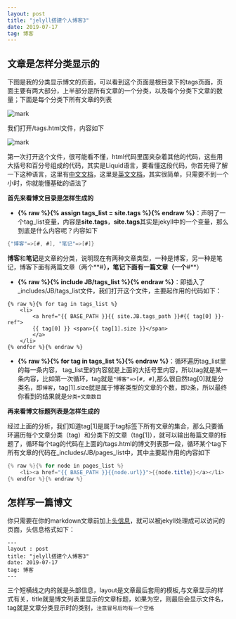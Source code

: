 ```yaml
---
layout: post
title: "jelyll搭建个人博客3"
date: 2019-07-17
tag: 博客
---
```

## 文章是怎样分类显示的

下图是我的分类显示博文的页面，可以看到这个页面是根目录下的tags页面，页面主要有两大部分，上半部分是所有文章的一个分类，以及每个分类下文章的数量；下面是每个分类下所有文章的列表

![mark](https://wx1.sinaimg.cn/large/005ODTEngy1gfsv8ibma3j311y0jltal.jpg)

我们打开/tags.html文件，内容如下

![mark](https://wx2.sinaimg.cn/large/005ODTEngy1gfsv8iajpkj30jb0cbab7.jpg)

第一次打开这个文件，很可能看不懂，html代码里面夹杂着其他的代码，这些用大括号和百分号组成的代码，其实是Liquid语言，要看懂这段代码，你首先得了解一下这种语言，这里有[中文文档](https://liquid.bootcss.com/basics/introduction/)，这里是[英文文档](https://shopify.github.io/liquid/basics/introduction/)，其实很简单，只需要不到一个小时，你就能懂基础的语法了

**首先来看博文目录是怎样生成的**

- **{% raw %}{% assign tags_list = site.tags %}{% endraw %}**：声明了一个tag_list变量，内容是**site.tags**，**site.tags**其实是jekyll中的一个变量，那么到底是什么内容呢？内容如下

```java
{"博客"=>[#, #], "笔记"=>[#]}
```

**博客**和**笔记**是文章的分类，说明现在有两种文章类型，一种是博客，另一种是笔记，博客下面有两篇文章（两个**#**），笔记下面有一篇文章（一个**#**）

- **{% raw %}{% include JB/tags_list %}{% endraw %}**：即插入了_includes/JB/tags_list文件，我们打开这个文件，主要起作用的代码如下：

```
{% raw %}{% for tag in tags_list %} 
    <li>
        <a href="{{ BASE_PATH }}{{ site.JB.tags_path }}#{{ tag[0] }}-ref">
        {{ tag[0] }} <span>{{ tag[1].size }}</span>
        </a>
    </li>
{% endfor %}{% endraw %}
```

- **{% raw %}{% for tag in tags_list %}{% endraw %}**：循环遍历tag_list里的每一条内容， tag_list里的内容就是上面的大括号里内容，所以tag就是某一条内容，比如第一次循环，tag就是`"博客"=>[#, #]`,那么很自然tag[0]就是分类名，即`博客`，tag[1].size就是属于博客类型的文章的个数，即`2`条，所以最终你看到的结果就是`分类+文章数目`

**再来看博文标题列表是怎样生成的**

经过上面的分析，我们知道tag[1]是属于tag标签下所有文章的集合，那么只要循环遍历每个文章分类（tag）和分类下的文章（tag[1]），就可以输出每篇文章的标题了，循环每个tag的代码在上面的/tags.html的博文列表那一段，循环某个tag下所有文章的代码在_includes/JB/pages_list中，其中主要起作用的内容如下

```java
{% raw %}{% for node in pages_list %}
    <li><a href="{{ BASE_PATH }}{{node.url}}">{{node.title}}</a></li>
{% endfor %}{% endraw %}
```

## 怎样写一篇博文

你只需要在你的markdown文章前加上[头信息](http://jekyllcn.com/docs/frontmatter/)，就可以被jekyll处理成可以访问的页面，头信息格式如下：

```
---
layout : post
title: "jelyll搭建个人博客3"
date: 2019-07-17
tag: 博客
---
```

三个短横线之内的就是头部信息，layout是文章最后套用的模板,与文章显示的样式有关，title就是博文列表里显示的文章标题，如果为空，则最后会显示文件名，tag就是文章分类显示时的类别，`注意冒号后均有一个空格`